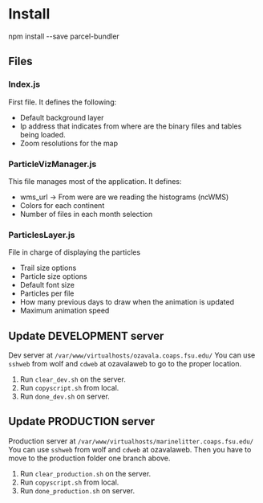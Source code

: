 # Install 
npm install --save parcel-bundler

## Files
### Index.js
First file. It defines the following:
* Default background layer
* Ip address that indicates from where are the binary files and 
tables being loaded. 
* Zoom resolutions for the map

### ParticleVizManager.js
This file manages most of the application.
It defines:
* wms_url -> From were are we reading the histograms (ncWMS)
* Colors for each continent
* Number of files in each month selection

### ParticlesLayer.js
File in charge of displaying the particles
* Trail size options
* Particle size options
* Default font size 
* Particles per file 
* How many previous days to draw when the animation is updated
* Maximum animation speed



## Update DEVELOPMENT server
Dev server at `/var/www/virtualhosts/ozavala.coaps.fsu.edu/` 
You can use `sshweb` from wolf and `cdweb` at ozavalaweb to go to the proper location.

1. Run `clear_dev.sh` on the server.
2. Run `copyscript.sh` from local.
3. Run `done_dev.sh` on server.

## Update PRODUCTION server
Production server at `/var/www/virtualhosts/marinelitter.coaps.fsu.edu/` 
You can use `sshweb` from wolf and `cdweb` at ozavalaweb. Then you have to move to the production folder one 
branch above.

1. Run `clear_production.sh` on the server.
2. Run `copyscript.sh` from local.
3. Run `done_production.sh` on server.

